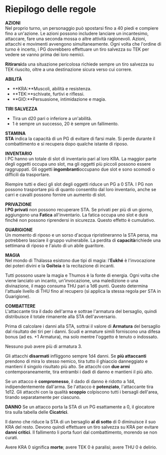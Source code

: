 # Riepilogo delle regole

**AZIONI**  
Nel proprio turno, un personaggio può spostarsi fino a 40 piedi e compiere fino a un'azione. Le azioni possono includere lanciare un incantesimo, attaccare, fare una seconda mossa o altre attività ragionevoli. Azioni, attacchi e movimenti avvengono simultaneamente. Ogni volta che l'ordine di turno è incerto, i PG dovrebbero effettuare un tiro salvezza su TEK per vedere se vanno prima dei loro nemici.

**Ritirarsi**da una situazione pericolosa richiede sempre un tiro salvezza su TEK riuscito, oltre a una destinazione sicura verso cui correre.

**ABILITÀ**  
- **KRA:**Muscoli, abilità e resistenza.
- **TEK:**schivate, furtivi e riflessi.
- **GIO:**Persuasione, intimidazione e magia.

**TIRI SALVEZZA**  
- Tira un d20 pari o inferiore a un'abilità.
- 1 è sempre un successo, 20 è sempre un fallimento.

**STAMINA**  
**STA** indica la capacità di un PG di evitare di farsi male. Si perde durante il combattimento e si recupera dopo qualche istante di riposo.

**INVENTARIO**  
I PC hanno un totale di slot di inventario pari al loro KRA. La maggior parte degli oggetti occupa uno slot, ma gli oggetti più piccoli possono essere raggruppati. Gli oggetti **ingombranti**occupano due slot e sono scomodi o difficili da trasportare.

Riempire tutti e dieci gli slot degli oggetti riduce un PG a 0 STA. I PG non possono trasportare più di quanto consentito dal loro inventario, anche se carri e cavalli possono fornire un aumento di slot.

**PRIVAZIONE**  
**I PG privati** non possono recuperare STA. Se privati ​​per più di un giorno, aggiungono una **Fatica** all'inventario. La fatica occupa uno slot e dura finché non possono riprendersi in sicurezza. Questo effetto è cumulativo.

**GUARIGIONE**  
Un momento di riposo e un sorso d'acqua ripristineranno la STA persa, ma potrebbero lasciare il gruppo vulnerabile. La perdita di **capacità**richiede una settimana di riposo e l'aiuto di un abile guaritore.

**MAGIA**  
Nel mondo di Thálassa esistono due tipi di magia: l'**Eukhé** è l'invocazione dei poteri divini e la **Goïteia** è la recitazione di incanti.

Tutti possono usare la magia e Thumos è la fonte di energia. Ogni volta che viene lanciato un incanto, un'invocazione, una maledizione o una divinazione, il mago consuma THU pari a 1d6 punti. Questo determina l'attuale livello di THU fino al recupero (si applica la stessa regola per STA in Guarigione).

**COMBATTERE**  
L'attaccante tira il dado dell'arma e sottrae l'armatura del bersaglio, quindi distribuisce il totale rimanente alla STA dell'avversario.

Prima di calcolare i danni alla STA, sottrai il valore di **Armatura** del bersaglio dal risultato dei tiri per i danni. Scudi e armature simili forniscono una difesa bonus (ad es. +1 Armatura), ma solo mentre l'oggetto è tenuto o indossato.

Nessuno può avere più di armatura 3.

Gli attacchi **disarmati** infliggono sempre 1d4 danni. Se **più attaccanti** prendono di mira lo stesso nemico, tira tutto il ghiaccio danneggiato e mantieni il singolo risultato più alto. Se attacchi con **due armi** contemporaneamente, tira entrambi i dadi di danno e mantieni il più alto.

Se un attacco è **compromesso**, il dado di danno è ridotto a 1d4, indipendentemente dall'arma. Se l'attacco è **potenziato**, l'attaccante tira 1d12. Gli attacchi con la qualità **scoppio** colpiscono tutti i bersagli dell'area, tirando separatamente per ciascuno.

**DANNO**
Se un attacco porta la STA di un PG esattamente a 0, il giocatore tira sulla tabella delle **Cicatrici**.

Il danno che riduce la STA di un bersaglio **al di sotto** di 0 diminuisce il suo KRA del resto. Devono quindi effettuare un tiro salvezza su KRA per evitare **danni critici**. Il fallimento li porta fuori dal combattimento, morendo se non curati.

Avere KRA 0 significa **morte**; avere TEK 0 è paralisi; avere THU 0 è delirio.